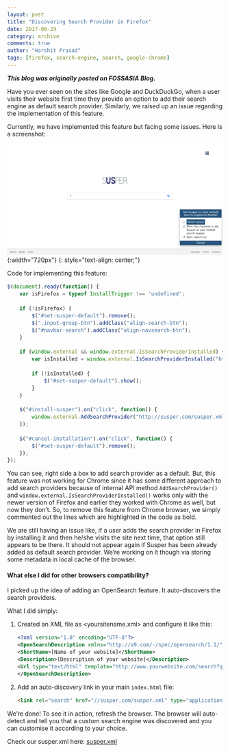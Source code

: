 ```yaml
---
layout: post
title: "Discovering Search Provider in Firefox"
date: 2017-06-29
category: archive
comments: true
author: "Harshit Prasad"
tags: [firefox, search-engine, search, google-chrome]
---
```



***This blog was originally posted on FOSSASIA Blog.***

Have you ever seen on the sites like Google and DuckDuckGo, when a user visits their website first time they provide an option to add their search engine as default search provider. Similarly, we raised up an issue regarding the implementation of this feature.

Currently, we have implemented this feature but facing some issues. Here is a screenshot:

![susper-default-search-engine](/assets/png/susper-default-search-engine.png){:width="720px"}
{: style="text-align: center;"}

Code for implementing this feature:

```js
$(document).ready(function() {
    var isFirefox = typeof InstallTrigger !== 'undefined';

    if (!isFirefox) {
        $("#set-susper-default").remove();
        $(".input-group-btn").addClass("align-search-btn");
        $("#navbar-search").addClass("align-navsearch-btn");
    }

    if (window.external && window.external.IsSearchProviderInstalled) {
        var isInstalled = window.external.IsSearchProviderInstalled("http://susper.com");

        if (!isInstalled) {
            $("#set-susper-default").show();
        }
    }

    $("#install-susper").on("click", function() {
        window.external.AddSearchProvider("http://susper.com/susper.xml");
    });

    $("#cancel-installation").on("click", function() {
        $("#set-susper-default").remove();
    });
});
```
You can see, right side a box to add search provider as a default. But, this feature was not working for Chrome since it has some different approach to add search providers because of internal API method `AddSearchProvider()` and `window.external.IsSearchProviderInstalled()` works only with the newer version of Firefox and earlier they worked with Chrome as well, but now they don’t. So, to remove this feature from Chrome browser, we simply commented out the lines which are highlighted in the code as bold.

We are still having an issue like, if a user adds the search provider in Firefox by installing it and then he/she visits the site next time, that option still appears to be there. It should not appear again if Susper has been already added as default search provider. We’re working on it though via storing some metadata in local cache of the browser.

#### What else I did for other browsers compatibility?

I picked up the idea of adding an OpenSearch feature. It auto-discovers the search providers.

What I did simply:

1. Created an XML file as <yoursitename.xml> and configure it like this:
    ```xml
    <?xml version="1.0" encoding="UTF-8"?>
    <OpenSearchDescription xmlns="http://a9.com/-/spec/opensearch/1.1/">
    <ShortName>[Name of your website]</ShortName>
    <Description>[Description of your website]</Description>
    <Url type="text/html" template="http://www.yourwebsite.com/search?q=site:[Site host] {searchTerms}"/>
    </OpenSearchDescription>
    ```

2. Add an auto-discovery link in your main `index.html` file:
    ```html
    <link rel="search" href="//susper.com/susper.xml" type="application/opensearchdescription+xml" title="susper.com"/>
    ```

We’re done! To see it in action, refresh the browser. The browser will auto-detect and tell you that a custom search engine was discovered and you can customise it according to your choice.

Check our susper.xml here: [susper.xml](https://github.com/fossasia/susper.com/blob/master/susper.xml)
